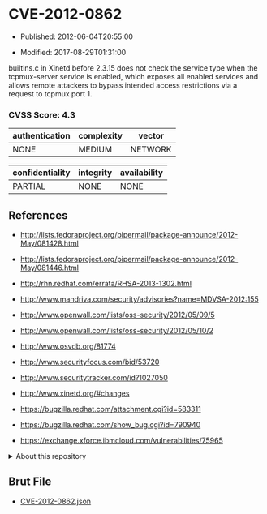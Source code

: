 # CVE-2012-0862

- Published: 2012-06-04T20:55:00

- Modified: 2017-08-29T01:31:00

builtins.c in Xinetd before 2.3.15 does not check the service type when the tcpmux-server service is enabled, which exposes all enabled services and allows remote attackers to bypass intended access restrictions via a request to tcpmux port 1.

### CVSS Score: **4.3**

| authentication | complexity | vector |
| --- | --- | --- |
| NONE | MEDIUM | NETWORK |

| confidentiality | integrity | availability |
| --- | --- | --- |
| PARTIAL | NONE | NONE |

## References

* http://lists.fedoraproject.org/pipermail/package-announce/2012-May/081428.html

* http://lists.fedoraproject.org/pipermail/package-announce/2012-May/081446.html

* http://rhn.redhat.com/errata/RHSA-2013-1302.html

* http://www.mandriva.com/security/advisories?name=MDVSA-2012:155

* http://www.openwall.com/lists/oss-security/2012/05/09/5

* http://www.openwall.com/lists/oss-security/2012/05/10/2

* http://www.osvdb.org/81774

* http://www.securityfocus.com/bid/53720

* http://www.securitytracker.com/id?1027050

* http://www.xinetd.org/#changes

* https://bugzilla.redhat.com/attachment.cgi?id=583311

* https://bugzilla.redhat.com/show_bug.cgi?id=790940

* https://exchange.xforce.ibmcloud.com/vulnerabilities/75965

<details>
<summary>About this repository</summary> 

  This repository is part of the project [Live Hack CVE](https://github.com/Live-Hack-CVE). Main website can be found [www.live-hack.org](https://www.live-hack.org) 
  
  Made by [Sn0wAlice](https://github.com/Sn0wAlice) for the people that care about security and need to have a feed of the latest CVEs. Hope you enjoy it, don't forget to star the repo and follow me on [Twitter](https://twitter.com/Sn0wAlice) and [Github](https://github.com/Sn0wAlice). And that is my [personnal website](https://www.alice-snow.me/)

  - [Home Page](https://github.com/Live-Hack-CVE)
  - [Framework](https://github.com/Live-Hack-CVE/cve-framework)
  - [CVE database](https://github.com/Live-Hack-CVE/full_database)
  - [Changelog](https://github.com/Live-Hack-CVE/Changelog)
</details>

## Brut File

* [CVE-2012-0862.json](https://raw.githubusercontent.com/Live-Hack-CVE/full_database/main/cves/2012/CVE-2012-0862.json)

